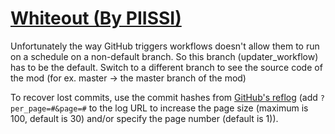 # [Whiteout (By PIISSI)](https://github.com/PIISSI/Whiteout)

Unfortunately the way GitHub triggers workflows doesn't allow them to run on a schedule on a non-default branch. So this branch (updater_workflow) has to be the default. Switch to a different branch to see the source code of the mod (for ex. master -> the master branch of the mod)

To recover lost commits, use the commit hashes from [GitHub's reflog](https://api.github.com/repos/KtaneModules/Whiteout-PIISSI/events) (add `?per_page=#&page=#` to the log URL to increase the page size (maximum is 100, default is 30) and/or specify the page number (default is 1)).
